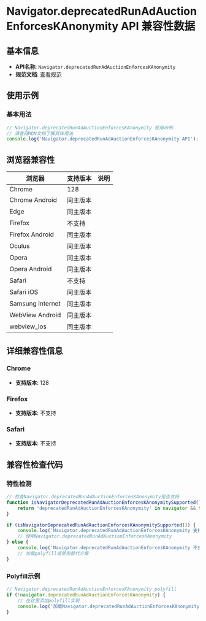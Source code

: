 # Navigator.deprecatedRunAdAuctionEnforcesKAnonymity API 兼容性数据

## 基本信息

- **API名称**: `Navigator.deprecatedRunAdAuctionEnforcesKAnonymity`
- **规范文档**: [查看规范](https://wicg.github.io/turtledove/#dom-navigator-deprecatedrunadauctionenforceskanonymity)

## 使用示例

### 基本用法

```javascript
// Navigator.deprecatedRunAdAuctionEnforcesKAnonymity 使用示例
// 请查阅MDN文档了解具体用法
console.log('Navigator.deprecatedRunAdAuctionEnforcesKAnonymity API');
```

## 浏览器兼容性

| 浏览器 | 支持版本 | 说明 |
|--------|----------|------|
| Chrome | 128 |  |
| Chrome Android | 同主版本 |  |
| Edge | 同主版本 |  |
| Firefox | 不支持 |  |
| Firefox Android | 同主版本 |  |
| Oculus | 同主版本 |  |
| Opera | 同主版本 |  |
| Opera Android | 同主版本 |  |
| Safari | 不支持 |  |
| Safari iOS | 同主版本 |  |
| Samsung Internet | 同主版本 |  |
| WebView Android | 同主版本 |  |
| webview_ios | 同主版本 |  |

## 详细兼容性信息

### Chrome

- **支持版本**: 128

### Firefox

- **支持版本**: 不支持

### Safari

- **支持版本**: 不支持

## 兼容性检查代码

### 特性检测

```javascript
// 检查Navigator.deprecatedRunAdAuctionEnforcesKAnonymity是否支持
function isNavigatorDeprecatedRunAdAuctionEnforcesKAnonymitySupported() {
    return 'deprecatedRunAdAuctionEnforcesKAnonymity' in navigator && typeof navigator.deprecatedRunAdAuctionEnforcesKAnonymity === 'function';
}

if (isNavigatorDeprecatedRunAdAuctionEnforcesKAnonymitySupported()) {
    console.log('Navigator.deprecatedRunAdAuctionEnforcesKAnonymity 支持');
    // 使用Navigator.deprecatedRunAdAuctionEnforcesKAnonymity
} else {
    console.log('Navigator.deprecatedRunAdAuctionEnforcesKAnonymity 不支持，需要polyfill');
    // 加载polyfill或使用替代方案
}
```

### Polyfill示例

```javascript
// Navigator.deprecatedRunAdAuctionEnforcesKAnonymity polyfill
if (!navigator.deprecatedRunAdAuctionEnforcesKAnonymity) {
    // 在这里添加polyfill实现
    console.log('加载Navigator.deprecatedRunAdAuctionEnforcesKAnonymity polyfill');
}
```

